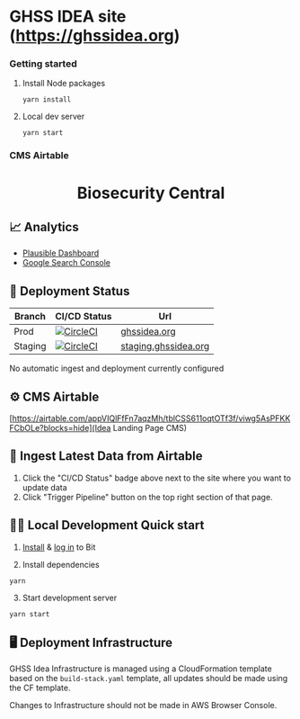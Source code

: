# GHSS IDEA site (https://ghssidea.org)

### Getting started

1. Install Node packages
   ```
   yarn install
   ```
1. Local dev server
   ```
   yarn start
   ```

### CMS Airtable

<h1 align="center">
  Biosecurity Central
</h1>

## 📈 Analytics

- [Plausible Dashboard](https://plausible.io/ghssidea.org)
- [Google Search Console](https://search.google.com/search-console?resource_id=sc-domain%3Aghssidea.org)

## 🚀 Deployment Status

| Branch  | CI/CD Status                                                                                                                                                                                                                                                                 | Url                                                   |
| ------- | ---------------------------------------------------------------------------------------------------------------------------------------------------------------------------------------------------------------------------------------------------------------------------- | ----------------------------------------------------- |
| Prod    | [![CircleCI](https://dl.circleci.com/status-badge/img/gh/talus-analytics-bus/gida-landing/tree/prod.svg?style=svg&circle-token=5725dc9620302bd1d4d0dc29bc9db0e47f893efd)](https://dl.circleci.com/status-badge/redirect/gh/talus-analytics-bus/gida-landing/tree/prod)       | [ghssidea.org](https://ghssidea.org/)                 |
| Staging | [![CircleCI](https://dl.circleci.com/status-badge/img/gh/talus-analytics-bus/gida-landing/tree/staging.svg?style=svg&circle-token=5725dc9620302bd1d4d0dc29bc9db0e47f893efd)](https://dl.circleci.com/status-badge/redirect/gh/talus-analytics-bus/gida-landing/tree/staging) | [staging.ghssidea.org](https://staging.ghssidea.org/) |

No automatic ingest and deployment currently configured

## ⚙️ CMS Airtable

[https://airtable.com/appVIQlFfFn7aqzMh/tblCSS611oqtOTf3f/viwg5AsPFKKFCbOLe?blocks=hide](Idea Landing Page CMS)

## 📄 Ingest Latest Data from Airtable

1. Click the "CI/CD Status" badge above next to the site where you want to update data
2. Click "Trigger Pipeline" button on the top right section of that page.

## 👩‍💻 Local Development Quick start

1. [Install](https://bit.dev/docs/getting-started/installing-bit/installing-bit) & [log in](https://bit.dev/reference/reference/cli-reference/#login) to Bit

2. Install dependencies

```
yarn
```

3. Start development server

```
yarn start
```

## 🖥 Deployment Infrastructure

GHSS Idea Infrastructure is managed using a CloudFormation template based on the `build-stack.yaml` template, all updates should be made using the CF template.

Changes to Infrastructure should not be made in AWS Browser Console.

